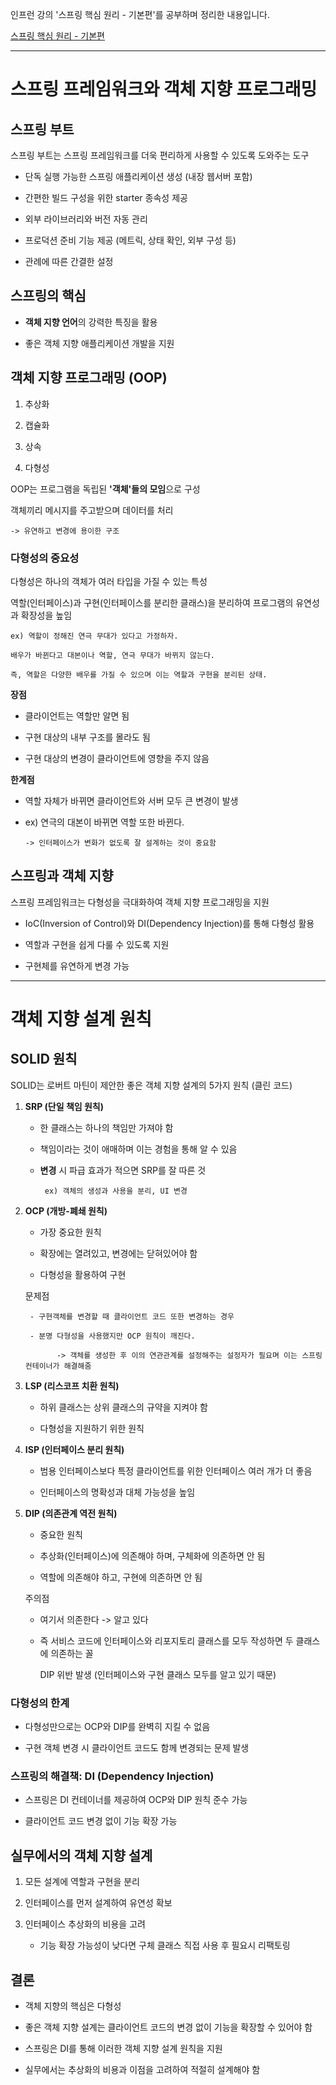 
인프런 강의 '스프링 핵심 원리 - 기본편'를 공부하며 정리한 내용입니다.

[스프링 핵심 원리 - 기본편](https://www.inflearn.com/course/%EC%8A%A4%ED%94%84%EB%A7%81-%ED%95%B5%EC%8B%AC-%EC%9B%90%EB%A6%AC-%EA%B8%B0%EB%B3%B8%ED%8E%B8)

-----

# 스프링 프레임워크와 객체 지향 프로그래밍

## 스프링 부트

스프링 부트는 스프링 프레임워크를 더욱 편리하게 사용할 수 있도록 도와주는 도구

- 단독 실행 가능한 스프링 애플리케이션 생성 (내장 웹서버 포함)

- 간편한 빌드 구성을 위한 starter 종속성 제공

- 외부 라이브러리와 버전 자동 관리

- 프로덕션 준비 기능 제공 (메트릭, 상태 확인, 외부 구성 등)

- 관례에 따른 간결한 설정

## 스프링의 핵심

- **객체 지향 언어**의 강력한 특징을 활용

- 좋은 객체 지향 애플리케이션 개발을 지원

## 객체 지향 프로그래밍 (OOP)

1. 추상화

2. 캡슐화

3. 상속

4. 다형성

OOP는 프로그램을 독립된 **'객체'들의 모임**으로 구성

객체끼리 메시지를 주고받으며 데이터를 처리

    -> 유연하고 변경에 용이한 구조

### 다형성의 중요성

다형성은 하나의 객체가 여러 타입을 가질 수 있는 특성

역할(인터페이스)과 구현(인터페이스를 분리한 클래스)을 분리하여 프로그램의 유연성과 확장성을 높임

    ex) 역할이 정해진 연극 무대가 있다고 가정하자.

    배우가 바뀐다고 대본이나 역할, 연극 무대가 바뀌지 않는다.

    즉, 역할은 다양한 배우를 가질 수 있으며 이는 역할과 구현을 분리된 상태. 

**장점**

- 클라이언트는 역할만 알면 됨

- 구현 대상의 내부 구조를 몰라도 됨

- 구현 대상의 변경이 클라이언트에 영향을 주지 않음

**한계점**

- 역할 자체가 바뀌면 클라이언트와 서버 모두 큰 변경이 발생

- ex) 연극의 대본이 바뀌면 역할 또한 바뀐다.

      -> 인터페이스가 변화가 없도록 잘 설계하는 것이 중요함 

## 스프링과 객체 지향

스프링 프레임워크는 다형성을 극대화하여 객체 지향 프로그래밍을 지원

- IoC(Inversion of Control)와 DI(Dependency Injection)를 통해 다형성 활용

- 역할과 구현을 쉽게 다룰 수 있도록 지원

- 구현체를 유연하게 변경 가능

-----

# 객체 지향 설계 원칙

## SOLID 원칙

SOLID는 로버트 마틴이 제안한 좋은 객체 지향 설계의 5가지 원칙 (클린 코드)

1. **SRP (단일 책임 원칙)**

     - 한 클래스는 하나의 책임만 가져야 함
    
     - 책임이라는 것이 애매하며 이는 경험을 통해 알 수 있음
  
     - **변경** 시 파급 효과가 적으면 SRP를 잘 따른 것
  
            ex) 객체의 생성과 사용을 분리, UI 변경
     

2. **OCP (개방-폐쇄 원칙)**

     - 가장 중요한 원칙
  
     - 확장에는 열려있고, 변경에는 닫혀있어야 함
  
     - 다형성을 활용하여 구현
    
      문제점
    
        - 구현객체를 변경할 때 클라이언트 코드 또한 변경하는 경우
    
        - 분명 다형성을 사용했지만 OCP 원칙이 깨진다.
    
              -> 객체를 생성한 후 이의 연관관계를 설정해주는 설정자가 필요며 이는 스프링 컨테이너가 해결해줌
        

3. **LSP (리스코프 치환 원칙)**

    - 하위 클래스는 상위 클래스의 규약을 지켜야 함
  
    - 다형성을 지원하기 위한 원칙



4. **ISP (인터페이스 분리 원칙)**

    - 범용 인터페이스보다 특정 클라이언트를 위한 인터페이스 여러 개가 더 좋음
  
    - 인터페이스의 명확성과 대체 가능성을 높임



5. **DIP (의존관계 역전 원칙)**

    - 중요한 원칙
   
    - 추상화(인터페이스)에 의존해야 하며, 구체화에 의존하면 안 됨
  
    - 역할에 의존해야 하고, 구현에 의존하면 안 됨
  
    주의점
  
      - 여기서 의존한다 -> 알고 있다
  
      - 즉 서비스 코드에 인터페이스와 리포지토리 클래스를 모두 작성하면 두 클래스에 의존하는 꼴
  
        DIP 위반 발생 (인터페이스와 구현 클래스 모두를 알고 있기 때문)


### 다형성의 한계

- 다형성만으로는 OCP와 DIP를 완벽히 지킬 수 없음

- 구현 객체 변경 시 클라이언트 코드도 함께 변경되는 문제 발생


### 스프링의 해결책: DI (Dependency Injection)

- 스프링은 DI 컨테이너를 제공하여 OCP와 DIP 원칙 준수 가능

- 클라이언트 코드 변경 없이 기능 확장 가능


## 실무에서의 객체 지향 설계

1. 모든 설계에 역할과 구현을 분리

2. 인터페이스를 먼저 설계하여 유연성 확보

3. 인터페이스 추상화의 비용을 고려

   - 기능 확장 가능성이 낮다면 구체 클래스 직접 사용 후 필요시 리팩토링


## 결론

- 객체 지향의 핵심은 다형성

- 좋은 객체 지향 설계는 클라이언트 코드의 변경 없이 기능을 확장할 수 있어야 함

- 스프링은 DI를 통해 이러한 객체 지향 설계 원칙을 지원

- 실무에서는 추상화의 비용과 이점을 고려하여 적절히 설계해야 함
